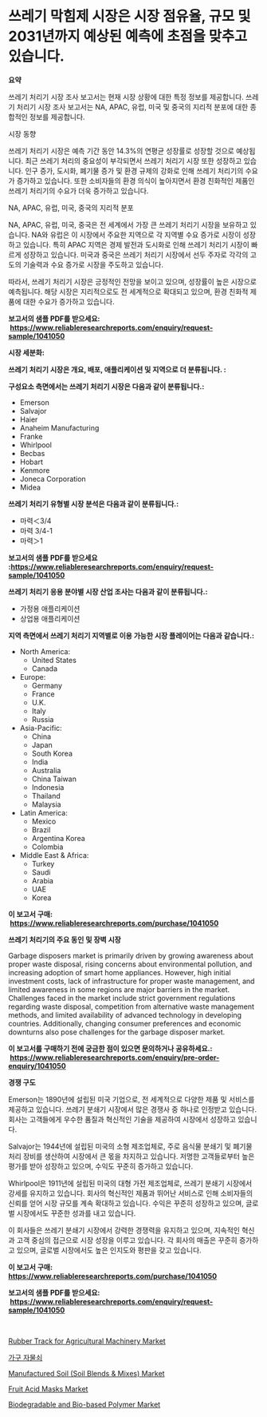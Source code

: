 <p><h1>쓰레기 막힘제 시장은 시장 점유율, 규모 및 2031년까지 예상된 예측에 초점을 맞추고 있습니다.</h1></p><p><strong>요약</strong></p>
<p><p>쓰레기 처리기 시장 조사 보고서는 현재 시장 상황에 대한 특정 정보를 제공합니다. 쓰레기 처리기 시장 조사 보고서는 NA, APAC, 유럽, 미국 및 중국의 지리적 분포에 대한 종합적인 정보를 제공합니다.</p><p>시장 동향</p><p>쓰레기 처리기 시장은 예측 기간 동안 14.3%의 연평균 성장률로 성장할 것으로 예상됩니다. 최근 쓰레기 처리의 중요성이 부각되면서 쓰레기 처리기 시장 또한 성장하고 있습니다. 인구 증가, 도시화, 폐기물 증가 및 환경 규제의 강화로 인해 쓰레기 처리기의 수요가 증가하고 있습니다. 또한 소비자들의 환경 의식이 높아지면서 환경 친화적인 제품인 쓰레기 처리기의 수요가 더욱 증가하고 있습니다.</p><p>NA, APAC, 유럽, 미국, 중국의 지리적 분포</p><p>NA, APAC, 유럽, 미국, 중국은 전 세계에서 가장 큰 쓰레기 처리기 시장을 보유하고 있습니다. NA와 유럽은 이 시장에서 주요한 지역으로 각 지역별 수요 증가로 시장이 성장하고 있습니다. 특히 APAC 지역은 경제 발전과 도시화로 인해 쓰레기 처리기 시장이 빠르게 성장하고 있습니다. 미국과 중국은 쓰레기 처리기 시장에서 선두 주자로 각각의 고도의 기술력과 수요 증가로 시장을 주도하고 있습니다.</p><p>따라서, 쓰레기 처리기 시장은 긍정적인 전망을 보이고 있으며, 성장률이 높은 시장으로 예측됩니다. 해당 시장은 지리적으로도 전 세계적으로 확대되고 있으며, 환경 친화적 제품에 대한 수요가 증가하고 있습니다.</p></p>
<p><strong>보고서의 샘플 PDF를 받으세요: &nbsp;<a href="https://www.reliableresearchreports.com/enquiry/request-sample/1041050">https://www.reliableresearchreports.com/enquiry/request-sample/1041050</a></strong></p>
<p><strong>시장 세분화:</strong></p>
<p><strong> 쓰레기 처리기 시장은 개요, 배포, 애플리케이션 및 지역으로 더 분류됩니다. :</strong></p>
<p><strong>구성요소 측면에서는 쓰레기 처리기 시장은 다음과 같이 분류됩니다.:</strong></p>
<p><ul><li>Emerson</li><li>Salvajor</li><li>Haier</li><li>Anaheim Manufacturing</li><li>Franke</li><li>Whirlpool</li><li>Becbas</li><li>Hobart</li><li>Kenmore</li><li>Joneca Corporation</li><li>Midea</li></ul></p>
<p><strong> 쓰레기 처리기 유형별 시장 분석은 다음과 같이 분류됩니다.:</strong></p>
<p><ul><li>마력＜3/4</li><li>마력 3/4-1</li><li>마력＞1</li></ul></p>
<p><strong>보고서의 샘플 PDF를 받으세요 :<a href="https://www.reliableresearchreports.com/enquiry/request-sample/1041050">https://www.reliableresearchreports.com/enquiry/request-sample/1041050</a></strong></p>
<p><strong> 쓰레기 처리기 응용 분야별 시장 산업 조사는 다음과 같이 분류됩니다.:</strong></p>
<p><ul><li>가정용 애플리케이션</li><li>상업용 애플리케이션</li></ul></p>
<p><strong>지역 측면에서 쓰레기 처리기 지역별로 이용 가능한 시장 플레이어는 다음과 같습니다.:</strong></p>
<p><ul>
    <li>
        North America:
        <ul>
            <li>United States</li>
            <li>Canada</li>
        </ul>
    </li>
    <li>
        Europe:
        <ul>
            <li>Germany</li>
            <li>France</li>
            <li>U.K.</li>
            <li>Italy</li>
            <li>Russia</li>
        </ul>
    </li>
    <li>
        Asia-Pacific:
        <ul>
            <li>China</li>
            <li>Japan</li>
            <li>South Korea</li>
            <li>India</li>
            <li>Australia</li>
            <li>China Taiwan</li>
            <li>Indonesia</li>
            <li>Thailand</li>
            <li>Malaysia</li>
        </ul>
    </li>
    <li>
        Latin America:
        <ul>
            <li>Mexico</li>
            <li>Brazil</li>
            <li>Argentina Korea</li>
            <li>Colombia</li>
        </ul>
    </li>
    <li>
        Middle East & Africa:
        <ul>
            <li>Turkey</li>
            <li>Saudi</li>
            <li>Arabia</li>
            <li>UAE</li>
            <li>Korea</li>
        </ul>
    </li>
    </ul></p>
<p><strong>이 보고서 구매: &nbsp;<a href="https://www.reliableresearchreports.com/purchase/1041050">https://www.reliableresearchreports.com/purchase/1041050</a></strong></p>
<p><strong>쓰레기 처리기의 주요 동인 및 장벽 시장</strong></p>
<p><p>Garbage disposers market is primarily driven by growing awareness about proper waste disposal, rising concerns about environmental pollution, and increasing adoption of smart home appliances. However, high initial investment costs, lack of infrastructure for proper waste management, and limited awareness in some regions are major barriers in the market. Challenges faced in the market include strict government regulations regarding waste disposal, competition from alternative waste management methods, and limited availability of advanced technology in developing countries. Additionally, changing consumer preferences and economic downturns also pose challenges for the garbage disposer market.</p></p>
<p><strong>이 보고서를 구매하기 전에 궁금한 점이 있으면 문의하거나 공유하세요.: &nbsp;<a href="https://www.reliableresearchreports.com/enquiry/pre-order-enquiry/1041050">https://www.reliableresearchreports.com/enquiry/pre-order-enquiry/1041050</a></strong></p>
<p><strong>경쟁 구도</strong></p>
<p><p>Emerson는 1890년에 설립된 미국 기업으로, 전 세계적으로 다양한 제품 및 서비스를 제공하고 있습니다. 쓰레기 분쇄기 시장에서 많은 경쟁사 중 하나로 인정받고 있습니다. 회사는 고객들에게 우수한 품질과 혁신적인 기술을 제공하여 시장에서 성장하고 있습니다.</p><p>Salvajor는 1944년에 설립된 미국의 소형 제조업체로, 주로 음식물 분쇄기 및 폐기물 처리 장비를 생산하여 시장에서 큰 몫을 차지하고 있습니다. 저명한 고객들로부터 높은 평가를 받아 성장하고 있으며, 수익도 꾸준히 증가하고 있습니다.</p><p>Whirlpool은 1911년에 설립된 미국의 대형 가전 제조업체로, 쓰레기 분쇄기 시장에서 강세를 유지하고 있습니다. 회사의 혁신적인 제품과 뛰어난 서비스로 인해 소비자들의 신뢰를 얻어 시장 규모를 계속 확대하고 있습니다. 수익은 꾸준히 성장하고 있으며, 글로벌 시장에서도 꾸준한 성과를 내고 있습니다.</p><p>이 회사들은 쓰레기 분쇄기 시장에서 강력한 경쟁력을 유지하고 있으며, 지속적인 혁신과 고객 중심의 접근으로 시장 성장을 이루고 있습니다. 각 회사의 매출은 꾸준히 증가하고 있으며, 글로벌 시장에서도 높은 인지도와 평판을 갖고 있습니다.</p></p>
<p><strong>이 보고서 구매: &nbsp; <a href="https://www.reliableresearchreports.com/purchase/1041050">https://www.reliableresearchreports.com/purchase/1041050</a></strong></p>
<p><strong>보고서의 샘플 PDF를 받으세요: &nbsp;<a href="https://www.reliableresearchreports.com/enquiry/request-sample/1041050">https://www.reliableresearchreports.com/enquiry/request-sample/1041050</a></strong><strong></strong></p>
<p>&nbsp;</p>
<p><p><a href="https://github.com/vimar16th/Market-Research-Report-List-3/blob/main/rubber-track-for-agricultural-machinery-market.md">Rubber Track for Agricultural Machinery Market</a></p><p><a href="https://github.com/sougarounis/Market-Research-Report-List-2/blob/main/1862841187366.md">가구 자물쇠</a></p><p><a href="https://github.com/JameTravis/Market-Research-Report-List-4/blob/main/manufactured-soil-soil-blends-mixes-market.md">Manufactured Soil (Soil Blends & Mixes) Market</a></p><p><a href="https://view.publitas.com/reportprime-1/decoding-the-fruit-acid-masks-market-a-deep-dive-into-the-latest-market-trends-market-segmentation-and-competitive-analysis/">Fruit Acid Masks Market</a></p><p><a href="https://issuu.com/reportprime-2/docs/biodegradable-and-bio-based-polymer-market-size-20">Biodegradable and Bio-based Polymer Market</a></p></p>